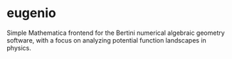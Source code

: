 # eugenio
Simple Mathematica frontend for the Bertini numerical algebraic geometry software, with a focus on analyzing potential function landscapes in physics.

